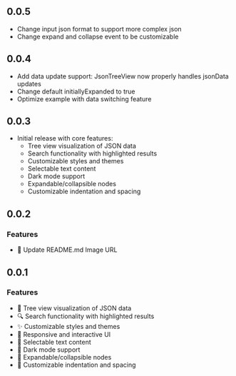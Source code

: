 ## 0.0.5

* Change input json format to support more complex json
* Change expand and collapse event to be customizable

## 0.0.4

* Add data update support: JsonTreeView now properly handles jsonData updates
* Change default initiallyExpanded to true
* Optimize example with data switching feature

## 0.0.3

* Initial release with core features:
  * Tree view visualization of JSON data
  * Search functionality with highlighted results
  * Customizable styles and themes
  * Selectable text content
  * Dark mode support
  * Expandable/collapsible nodes
  * Customizable indentation and spacing

## 0.0.2

### Features
- 🌳 Update README.md Image URL

## 0.0.1

### Features
- 🌳 Tree view visualization of JSON data
- 🔍 Search functionality with highlighted results
- ✨ Customizable styles and themes
- 📱 Responsive and interactive UI
- 🎯 Selectable text content
- 🎨 Dark mode support
- 🔄 Expandable/collapsible nodes
- 📏 Customizable indentation and spacing
